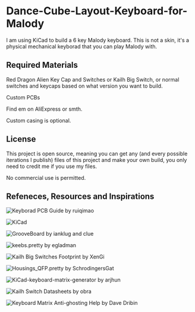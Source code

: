 # Dance-Cube-Layout-Keyboard-for-Malody

I am using KiCad to build a 6 key Malody keyboard. This is not a skin, it's a physical mechanical keyborad that you can play Malody with.


## Required Materials

Red Dragon Alien Key Cap and Switches or Kailh Big Switch, or normal switches and keycaps based on what version you want to build.

Custom PCBs

Find em on AliExpress or smth.

Custom casing is optional.



## License

This project is open source, meaning you can get any (and every possible iterations I publish) files of this project and make your own build, you only need to credit me if you use my files.

No commercial use is permitted.



## Refeneces, Resources and Inspirations

![Keyborad PCB Guide](https://github.com/ruiqimao/keyboard-pcb-guide) by ruiqimao

![KiCad](https://www.kicad.org)

![GrooveBoard](https://github.com/ianklug/grooveboard) by ianklug and clue

![keebs.pretty](https://github.com/egladman/keebs.pretty) by egladman

![Kailh Big Switches Footprint](https://github.com/XenGi/kailh_big_series.pretty) by XenGi

![Housings_QFP.pretty](https://github.com/KiCad/Housings_QFP.pretty) by SchrodingersGat

![KiCad-keyboard-matrix-generator](https://github.com/arjhun/KiCad-keyboard-matrix-generator) by arjhun

![Kailh Switch Datasheets](https://github.com/keyboardio/keyswitch_documentation/tree/master/datasheets/Kailh) by obra

![Keyboard Matrix Anti-ghosting Help](https://www.dribin.org/dave/keyboard/one_html/) by Dave Dribin
